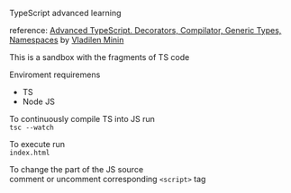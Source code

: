 TypeScript advanced learning

reference: [Advanced TypeScript. Decorators, Compilator, Generic Types, Namespaces](https://www.youtube.com/watch?v=7NU6K4170As) by [Vladilen Minin](https://www.youtube.com/channel/UCg8ss4xW9jASrqWGP30jXiw)

This is a sandbox with the fragments of TS code

Enviroment requiremens

-   TS
-   Node JS

To continuously compile TS into JS run  
`tsc --watch`

To execute run  
`index.html`

To change the part of the JS source  
comment or uncomment corresponding `<script>` tag
